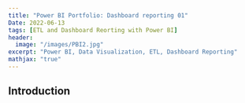 ```yaml
---
title: "Power BI Portfolio: Dashboard reporting 01"
Date: 2022-06-13
tags: [ETL and Dashboard Reorting with Power BI]
header:
  image: "/images/PBI2.jpg"
excerpt: "Power BI, Data Visualization, ETL, Dashboard Reporting"
mathjax: "true"
---
```


## Introduction
